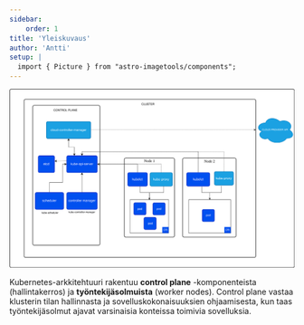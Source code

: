 ```yaml
---
sidebar:
    order: 1
title: 'Yleiskuvaus'
author: 'Antti'
setup: |
  import { Picture } from "astro-imagetools/components";
---
```


![Kubernetes](../../../assets/kubernetes-cluster-architecture.svg)


Kubernetes-arkkitehtuuri rakentuu **control plane** -komponenteista (hallintakerros) ja **työntekijäsolmuista** (worker nodes). Control plane vastaa klusterin tilan hallinnasta ja sovelluskokonaisuuksien ohjaamisesta, kun taas työntekijäsolmut ajavat varsinaisia konteissa toimivia sovelluksia.